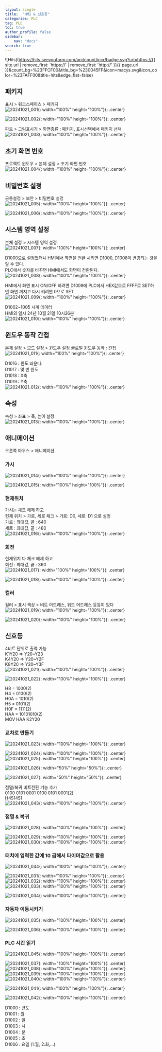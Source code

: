 ```yaml
---
layout: single
title:  "HMI & 신호등"
categories: PLC
tag: PLC
toc: true
author_profile: false
sidebar:
    nav: "docs"
search: true
---
```


![Hits](https://hits.seeyoufarm.com/api/count/incr/badge.svg?url=https://{{ site.url | remove_first: 'https://' | remove_first: 'http://' }}{{ page.url }}&count_bg=%23FFCF00&title_bg=%230045FF&icon=macys.svg&icon_color=%23FAFF00&title=hits&edge_flat=false)
  
  
## 패키지  
표시 > 워크스페이스 > 패키지  
![20241021_001](/images/2024-10-21-PLC_class/20241021_001.PNG){: width="100%" height="100%"}{: .center}  
  
![20241021_002](/images/2024-10-21-PLC_class/20241021_002.PNG){: width="100%" height="100%"}{: .center}  

파트 > 그림표시기 > 화면종류 : 패키지, 표시선택에서 패키지 선택    
![20241021_003](/images/2024-10-21-PLC_class/20241021_003.PNG){: width="100%" height="100%"}{: .center}  
  

## 초기 화면 번호  
프로젝트 윈도우 > 본체 설정 > 초기 화면 번호  
![20241021_004](/images/2024-10-21-PLC_class/20241021_004.PNG){: width="100%" height="100%"}{: .center}  


## 비밀번호 설정  
공통설정 > 보안 > 비밀번호 설정  
![20241021_005](/images/2024-10-21-PLC_class/20241021_005.PNG){: width="100%" height="100%"}{: .center}  
  
![20241021_006](/images/2024-10-21-PLC_class/20241021_006.PNG){: width="100%" height="100%"}{: .center}  


## 시스템 영역 설정  
본체 설정 > 시스템 영역 설정  
![20241021_007](/images/2024-10-21-PLC_class/20241021_007.PNG){: width="100%" height="100%"}{: .center}  

D1000으로 설정했더니 HMI에서 화면을 전환 시키면 D1000, D1008이 변경되는 것을 알 수 있다.  
PLC에서 숫자를 바꾸면 HMI에서도 화면이 전환된다.  
![20241021_008](/images/2024-10-21-PLC_class/20241021_008.PNG){: width="100%" height="100%"}{: .center}  

HMI에서 화면 표시 ON/OFF 하려면 D1009에 PLC에서 HEX값으로 FFFF로 SET하면 화면 꺼지고 다시 켜려면 0으로 SET  
![20241021_009](/images/2024-10-21-PLC_class/20241021_009.PNG){: width="100%" height="100%"}{: .center}  

D1002~1005 시계 데이터  
HMI의 일시 24년 10월 21일 10시26분  
![20241021_010](/images/2024-10-21-PLC_class/20241021_010.PNG){: width="100%" height="100%"}{: .center}  


## 윈도우 동작 간접  
본체 설정 > 모드 설정 > 윈도우 설정 글로벌 윈도우 동작 : 간접  
![20241021_011](/images/2024-10-21-PLC_class/20241021_011.PNG){: width="100%" height="100%"}{: .center}  
  
D1016 : 윈도 띄운다.  
D1017 : 몇 번 윈도  
D1018 : X축  
D1019 : Y축  
![20241021_012](/images/2024-10-21-PLC_class/20241021_012.PNG){: width="100%" height="100%"}{: .center}  


## 속성  
속성 > 좌표 > 폭, 높이 설정  
![20241021_013](/images/2024-10-21-PLC_class/20241021_013.PNG){: width="100%" height="100%"}{: .center}  


## 애니메이션  
오른쪽 마우스 > 애니메이션  

### 가시  
![20241021_014](/images/2024-10-21-PLC_class/20241021_014.PNG){: width="100%" height="100%"}{: .center}  
  
![20241021_015](/images/2024-10-21-PLC_class/20241021_015.PNG){: width="100%" height="100%"}{: .center}  

### 현재위치  
가시는 체크 해제 하고  
현재 위치 > 가로, 세로 체크 > 가로: D0, 세로: D1 으로 설정  
가로 : 최대값, 끝 : 640  
세로 : 최대값, 끝 : 480  
![20241021_016](/images/2024-10-21-PLC_class/20241021_016.PNG){: width="100%" height="100%"}{: .center}  

### 회전  
현재위치 다 체크 해제 하고  
회전 : 최대값, 끝 : 360  
![20241021_017](/images/2024-10-21-PLC_class/20241021_017.PNG){: width="100%" height="100%"}{: .center}  
  
![20241021_018](/images/2024-10-21-PLC_class/20241021_018.PNG){: width="100%" height="100%"}{: .center}  

### 컬러  
컬러 > 표시 색상 > 비트 어드레스, 워드 어드레스 등등이 있다  
![20241021_019](/images/2024-10-21-PLC_class/20241021_019.PNG){: width="100%" height="100%"}{: .center}  
  
![20241021_020](/images/2024-10-21-PLC_class/20241021_020.PNG){: width="100%" height="100%"}{: .center}  


## 신호등  
4비트 단위로 출력 가능  
K1Y20 => Y20~Y23  
K4Y20 => Y20~Y2F  
K8Y20 => Y20~Y3F  
![20241021_021](/images/2024-10-21-PLC_class/20241021_021.PNG){: width="100%" height="100%"}{: .center}  
  
![20241021_022](/images/2024-10-21-PLC_class/20241021_022.PNG){: width="100%" height="100%"}{: .center}  
  
H8 = 1000(2)  
H4 = 0100(2)  
H0A = 1010(2)  
H5 = 0101(2)  
H0F = 1111(2)  
HAA = 10101010(2)  
MOV HAA K2Y20  

### 교차로 만들기  
![20241021_023](/images/2024-10-21-PLC_class/20241021_023.PNG){: width="100%" height="100%"}{: .center}  
  
![20241021_024](/images/2024-10-21-PLC_class/20241021_024.PNG){: width="100%" height="100%"}{: .center}  
![20241021_025](/images/2024-10-21-PLC_class/20241021_025.PNG){: width="100%" height="100%"}{: .center}  
  
![20241021_026](/images/2024-10-21-PLC_class/20241021_026.PNG){: width="50%" height="50%"}{: .center}  
  
![20241021_027](/images/2024-10-21-PLC_class/20241021_027.PNG){: width="50%" height="50%"}{: .center}  

점멸/복귀 비트전환 기능 추가  
0100 0101 0001 0100 0101 0001(2)  
H451451  
![20241021_043](/images/2024-10-21-PLC_class/20241021_043.jpg){: width="100%" height="100%"}{: .center}  
  
### 점멸 & 복귀  
![20241021_028](/images/2024-10-21-PLC_class/20241021_028.PNG){: width="100%" height="100%"}{: .center}  
  
![20241021_029](/images/2024-10-21-PLC_class/20241021_029.PNG){: width="100%" height="100%"}{: .center}  
![20241021_030](/images/2024-10-21-PLC_class/20241021_030.PNG){: width="100%" height="100%"}{: .center}  

### 터치에 입력한 값에 10 곱해서 타이머값으로 활용  
![20241021_044](/images/2024-10-21-PLC_class/20241021_044.jpg){: width="100%" height="100%"}{: .center}  
  
![20241021_031](/images/2024-10-21-PLC_class/20241021_031.PNG){: width="100%" height="100%"}{: .center}  
![20241021_032](/images/2024-10-21-PLC_class/20241021_032.PNG){: width="100%" height="100%"}{: .center}  
![20241021_033](/images/2024-10-21-PLC_class/20241021_033.PNG){: width="100%" height="100%"}{: .center}  

![20241021_034](/images/2024-10-21-PLC_class/20241021_034.PNG){: width="100%" height="100%"}{: .center}  
  
### 자동차 이동시키기  
![20241021_035](/images/2024-10-21-PLC_class/20241021_035.PNG){: width="100%" height="100%"}{: .center}  
  
![20241021_036](/images/2024-10-21-PLC_class/20241021_036.PNG){: width="100%" height="100%"}{: .center}  
  
### PLC 시간 읽기  
![20241021_045](/images/2024-10-21-PLC_class/20241021_045.jpg){: width="100%" height="100%"}{: .center}  
  
![20241021_037](/images/2024-10-21-PLC_class/20241021_037.PNG){: width="100%" height="100%"}{: .center}  
![20241021_038](/images/2024-10-21-PLC_class/20241021_038.PNG){: width="100%" height="100%"}{: .center}  
![20241021_039](/images/2024-10-21-PLC_class/20241021_039.PNG){: width="100%" height="100%"}{: .center}  
![20241021_040](/images/2024-10-21-PLC_class/20241021_040.PNG){: width="100%" height="100%"}{: .center}  
  
![20241021_041](/images/2024-10-21-PLC_class/20241021_041.PNG){: width="100%" height="100%"}{: .center}  
  
![20241021_042](/images/2024-10-21-PLC_class/20241021_042.PNG){: width="100%" height="100%"}{: .center}  
  
D1000 : 년도  
D1001 : 월  
D1002 : 일  
D1003 : 시  
D1004 : 분  
D1005 : 초  
D1006 : 요일 (1:월, 2:화,...)  